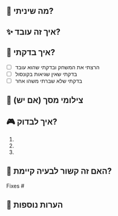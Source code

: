 ## 🎯 מה שיניתי?
<!-- תארו בקצרה מה שיניתם -->

## ✨ איך זה עובד?
<!-- הסבירו איך השינוי שלכם עובד -->

## 🧪 איך בדקתי?
<!-- איך בדקתם שהשינוי עובד? -->
- [ ] הרצתי את המשחק ובדקתי שהוא עובד
- [ ] בדקתי שאין שגיאות בקונסול
- [ ] בדקתי שלא שברתי משהו אחר

## 📸 צילומי מסך (אם יש)
<!-- אם שיניתם משהו בממשק, הוסיפו צילום מסך -->

## 🎮 איך לבדוק?
<!-- תנו הוראות ברורות איך לבדוק את השינוי שלכם -->
1. 
2. 
3. 

## 🤔 האם זה קשור לבעיה קיימת?
<!-- אם זה פותר Issue, תגו אותו -->
Fixes #

## 📝 הערות נוספות
<!-- משהו נוסף שחשוב לדעת? -->